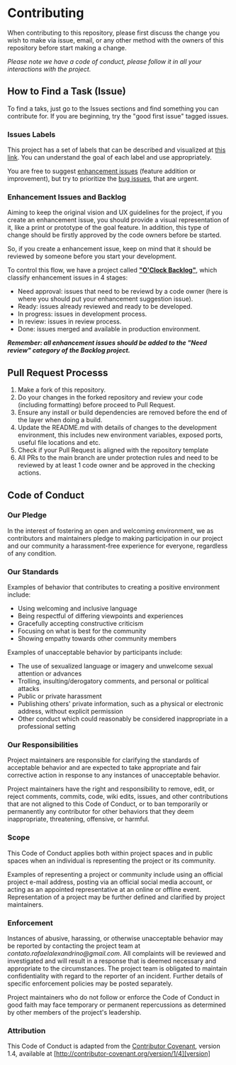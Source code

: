 # Contributing

When contributing to this repository, please first discuss the change you wish to make via issue, email, or any other method with the owners of this repository before start making a change.

_Please note we have a code of conduct, please follow it in all your interactions with the project._

## How to Find a Task (Issue)

To find a taks, just go to the Issues sections and find something you can contribute for. If you are beginning, try the "good first issue" tagged issues.

### Issues Labels

This project has a set of labels that can be described and visualized at [this link](https://github.com/kyronsatt/o-clock/labels). You can understand the goal of each label and use appropriately.

You are free to suggest [enhancement issues](https://github.com/kyronsatt/o-clock/labels/enhancement) (feature addition or improvement), but try to prioritize the [bug issues](https://github.com/kyronsatt/o-clock/labels/bug), that are urgent.

### Enhancement Issues and Backlog

Aiming to keep the original vision and UX guidelines for the project, if you create an enhancement issue, you should provide a visual representation of it, like a print or prototype of the goal feature. In addition, this type of change should be firstly approved by the code owners before be started.

So, if you create a enhancement issue, keep on mind that it should be reviewed by someone before you start your development.

To control this flow, we have a project called [**"O'Clock Backlog"**](https://github.com/kyronsatt/o-clock/projects?query=is%3Aopen++O%27Clock+Backlog), which classify enhancement issues in 4 stages:

- Need approval: issues that need to be reviewd by a code owner (here is where you should put your enhancement suggestion issue).
- Ready: issues already reviewed and ready to be developed.
- In progress: issues in development process.
- In review: issues in review process.
- Done: issues merged and available in production environment.

_**Remember: all enhancement issues should be added to the "Need review" category of the Backlog project.**_

## Pull Request Processs

1. Make a fork of this repository.
2. Do your changes in the forked repository and review your code (including formatting) before proceed to Pull Request.
3. Ensure any install or build dependencies are removed before the end of the layer when doing a build.
4. Update the README.md with details of changes to the development environment, this includes new environment variables, exposed ports, useful file locations and etc.
5. Check if your Pull Request is aligned with the repository template
6. All PRs to the main branch are under protection rules and need to be reviewed by at least 1 code owner and be approved in the checking actions.

## Code of Conduct

### Our Pledge

In the interest of fostering an open and welcoming environment, we as
contributors and maintainers pledge to making participation in our project and our community a harassment-free experience for everyone, regardless of any condition.

### Our Standards

Examples of behavior that contributes to creating a positive environment
include:

- Using welcoming and inclusive language
- Being respectful of differing viewpoints and experiences
- Gracefully accepting constructive criticism
- Focusing on what is best for the community
- Showing empathy towards other community members

Examples of unacceptable behavior by participants include:

- The use of sexualized language or imagery and unwelcome sexual attention or
  advances
- Trolling, insulting/derogatory comments, and personal or political attacks
- Public or private harassment
- Publishing others' private information, such as a physical or electronic
  address, without explicit permission
- Other conduct which could reasonably be considered inappropriate in a
  professional setting

### Our Responsibilities

Project maintainers are responsible for clarifying the standards of acceptable
behavior and are expected to take appropriate and fair corrective action in
response to any instances of unacceptable behavior.

Project maintainers have the right and responsibility to remove, edit, or
reject comments, commits, code, wiki edits, issues, and other contributions
that are not aligned to this Code of Conduct, or to ban temporarily or
permanently any contributor for other behaviors that they deem inappropriate,
threatening, offensive, or harmful.

### Scope

This Code of Conduct applies both within project spaces and in public spaces when an individual is representing the project or its community.

Examples of representing a project or community include using an official project e-mail address, posting via an official social media account, or acting as an appointed representative at an online or offline event. Representation of a project may be further defined and clarified by project maintainers.

### Enforcement

Instances of abusive, harassing, or otherwise unacceptable behavior may be
reported by contacting the project team at _contato.rafaelalexandrino@gmail.com_. All
complaints will be reviewed and investigated and will result in a response that
is deemed necessary and appropriate to the circumstances. The project team is
obligated to maintain confidentiality with regard to the reporter of an incident.
Further details of specific enforcement policies may be posted separately.

Project maintainers who do not follow or enforce the Code of Conduct in good
faith may face temporary or permanent repercussions as determined by other
members of the project's leadership.

### Attribution

This Code of Conduct is adapted from the [Contributor Covenant][homepage], version 1.4,
available at [http://contributor-covenant.org/version/1/4][version]

[homepage]: http://contributor-covenant.org
[version]: http://contributor-covenant.org/version/1/4/

